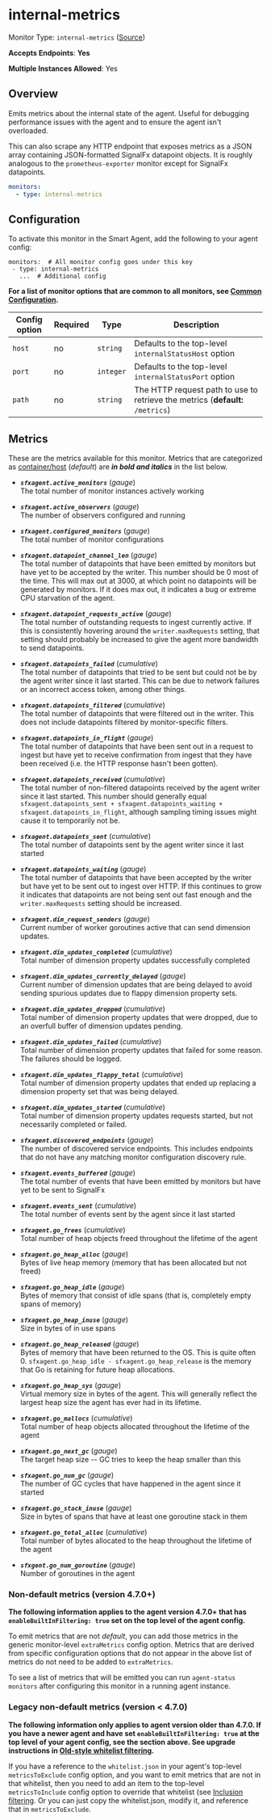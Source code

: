 <!--- GENERATED BY gomplate from scripts/docs/monitor-page.md.tmpl --->

# internal-metrics

Monitor Type: `internal-metrics` ([Source](https://github.com/signalfx/signalfx-agent/tree/master/internal/monitors/internalmetrics))

**Accepts Endpoints**: **Yes**

**Multiple Instances Allowed**: Yes

## Overview

Emits metrics about the internal state of the
agent.  Useful for debugging performance issues with the agent and to ensure
the agent isn't overloaded.

This can also scrape any HTTP endpoint that exposes metrics as a JSON array
containing JSON-formatted SignalFx datapoint objects.  It is roughly
analogous to the `prometheus-exporter` monitor except for SignalFx
datapoints.

```yaml
monitors:
  - type: internal-metrics
```


## Configuration

To activate this monitor in the Smart Agent, add the following to your
agent config:

```
monitors:  # All monitor config goes under this key
 - type: internal-metrics
   ...  # Additional config
```

**For a list of monitor options that are common to all monitors, see [Common
Configuration](../monitor-config.md#common-configuration).**


| Config option | Required | Type | Description |
| --- | --- | --- | --- |
| `host` | no | `string` | Defaults to the top-level `internalStatusHost` option |
| `port` | no | `integer` | Defaults to the top-level `internalStatusPort` option |
| `path` | no | `string` | The HTTP request path to use to retrieve the metrics (**default:** `/metrics`) |


## Metrics

These are the metrics available for this monitor.
Metrics that are categorized as
[container/host](https://docs.signalfx.com/en/latest/admin-guide/usage.html#about-custom-bundled-and-high-resolution-metrics)
(*default*) are ***in bold and italics*** in the list below.


 - ***`sfxagent.active_monitors`*** (*gauge*)<br>    The total number of monitor instances actively working
 - ***`sfxagent.active_observers`*** (*gauge*)<br>    The number of observers configured and running
 - ***`sfxagent.configured_monitors`*** (*gauge*)<br>    The total number of monitor configurations
 - ***`sfxagent.datapoint_channel_len`*** (*gauge*)<br>    The total number of datapoints that have been emitted by monitors but have yet to be accepted by the writer. This number should be 0 most of the time.  This will max out at 3000, at which point no datapoints will be generated by monitors.  If it does max out, it indicates a bug or extreme CPU starvation of the agent.
 - ***`sfxagent.datapoint_requests_active`*** (*gauge*)<br>    The total number of outstanding requests to ingest currently active.  If this is consistently hovering around the `writer.maxRequests` setting, that setting should probably be increased to give the agent more bandwidth to send datapoints.
 - ***`sfxagent.datapoints_failed`*** (*cumulative*)<br>    The total number of datapoints that tried to be sent but could not be
    by the agent writer since it last started.  This can be due to network
    failures or an incorrect access token, among other things.

 - ***`sfxagent.datapoints_filtered`*** (*cumulative*)<br>    The total number of datapoints that were filtered out in the writer.  This does not include datapoints filtered by monitor-specific filters.
 - ***`sfxagent.datapoints_in_flight`*** (*gauge*)<br>    The total number of datapoints that have been sent out in a request to ingest but have yet to receive confirmation from ingest that they have been received (i.e. the HTTP response hasn't been gotten).
 - ***`sfxagent.datapoints_received`*** (*cumulative*)<br>    The total number of non-filtered datapoints received by the agent writer since it last started.  This number should generally equal `sfxagent.datapoints_sent + sfxagent.datapoints_waiting + sfxagent.datapoints_in_flight`, although sampling timing issues might cause it to temporarily not be.
 - ***`sfxagent.datapoints_sent`*** (*cumulative*)<br>    The total number of datapoints sent by the agent writer since it last started
 - ***`sfxagent.datapoints_waiting`*** (*gauge*)<br>    The total number of datapoints that have been accepted by the writer but have yet to be sent out to ingest over HTTP.  If this continues to grow it indicates that datapoints are not being sent out fast enough and the `writer.maxRequests` setting should be increased.
 - ***`sfxagent.dim_request_senders`*** (*gauge*)<br>    Current number of worker goroutines active that can send dimension updates.
 - ***`sfxagent.dim_updates_completed`*** (*cumulative*)<br>    Total number of dimension property updates successfully completed
 - ***`sfxagent.dim_updates_currently_delayed`*** (*gauge*)<br>    Current number of dimension updates that are being delayed to avoid sending spurious updates due to flappy dimension property sets.
 - ***`sfxagent.dim_updates_dropped`*** (*cumulative*)<br>    Total number of dimension property updates that were dropped, due to an overfull buffer of dimension updates pending.
 - ***`sfxagent.dim_updates_failed`*** (*cumulative*)<br>    Total number of dimension property updates that failed for some reason.  The failures should be logged.
 - ***`sfxagent.dim_updates_flappy_total`*** (*cumulative*)<br>    Total number of dimension property updates that ended up replacing a dimension property set that was being delayed.
 - ***`sfxagent.dim_updates_started`*** (*cumulative*)<br>    Total number of dimension property updates requests started, but not necessarily completed or failed.
 - ***`sfxagent.discovered_endpoints`*** (*gauge*)<br>    The number of discovered service endpoints.  This includes endpoints that do not have any matching monitor configuration discovery rule.
 - ***`sfxagent.events_buffered`*** (*gauge*)<br>    The total number of events that have been emitted by monitors but have yet to be sent to SignalFx
 - ***`sfxagent.events_sent`*** (*cumulative*)<br>    The total number of events sent by the agent since it last started
 - ***`sfxagent.go_frees`*** (*cumulative*)<br>    Total number of heap objects freed throughout the lifetime of the agent
 - ***`sfxagent.go_heap_alloc`*** (*gauge*)<br>    Bytes of live heap memory (memory that has been allocated but not freed)
 - ***`sfxagent.go_heap_idle`*** (*gauge*)<br>    Bytes of memory that consist of idle spans (that is, completely empty spans of memory)
 - ***`sfxagent.go_heap_inuse`*** (*gauge*)<br>    Size in bytes of in use spans
 - ***`sfxagent.go_heap_released`*** (*gauge*)<br>    Bytes of memory that have been returned to the OS.  This is quite often 0.  `sfxagent.go_heap_idle - sfxagent.go_heap_release` is the memory that Go is retaining for future heap allocations.
 - ***`sfxagent.go_heap_sys`*** (*gauge*)<br>    Virtual memory size in bytes of the agent.  This will generally reflect the largest heap size the agent has ever had in its lifetime.
 - ***`sfxagent.go_mallocs`*** (*cumulative*)<br>    Total number of heap objects allocated throughout the lifetime of the agent
 - ***`sfxagent.go_next_gc`*** (*gauge*)<br>    The target heap size -- GC tries to keep the heap smaller than this
 - ***`sfxagent.go_num_gc`*** (*gauge*)<br>    The number of GC cycles that have happened in the agent since it started
 - ***`sfxagent.go_stack_inuse`*** (*gauge*)<br>    Size in bytes of spans that have at least one goroutine stack in them
 - ***`sfxagent.go_total_alloc`*** (*cumulative*)<br>    Total number of bytes allocated to the heap throughout the lifetime of the agent
 - ***`sfxgent.go_num_goroutine`*** (*gauge*)<br>    Number of goroutines in the agent

### Non-default metrics (version 4.7.0+)

**The following information applies to the agent version 4.7.0+ that has
`enableBuiltInFiltering: true` set on the top level of the agent config.**

To emit metrics that are not _default_, you can add those metrics in the
generic monitor-level `extraMetrics` config option.  Metrics that are derived
from specific configuration options that do not appear in the above list of
metrics do not need to be added to `extraMetrics`.

To see a list of metrics that will be emitted you can run `agent-status
monitors` after configuring this monitor in a running agent instance.

### Legacy non-default metrics (version < 4.7.0)

**The following information only applies to agent version older than 4.7.0. If
you have a newer agent and have set `enableBuiltInFiltering: true` at the top
level of your agent config, see the section above. See upgrade instructions in
[Old-style whitelist filtering](../legacy-filtering.md#old-style-whitelist-filtering).**

If you have a reference to the `whitelist.json` in your agent's top-level
`metricsToExclude` config option, and you want to emit metrics that are not in
that whitelist, then you need to add an item to the top-level
`metricsToInclude` config option to override that whitelist (see [Inclusion
filtering](../legacy-filtering.md#inclusion-filtering).  Or you can just
copy the whitelist.json, modify it, and reference that in `metricsToExclude`.




